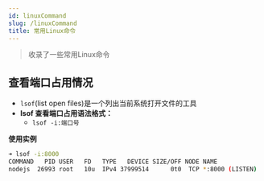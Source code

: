 ```yaml
---
id: linuxCommand
slug: /linuxCommand
title: 常用Linux命令
---
```

> 收录了一些常用Linux命令

## 查看端口占用情况
- `lsof`(list open files)是一个列出当前系统打开文件的工具
- **lsof 查看端口占用语法格式：**
  - `lsof -i:端口号`

**使用实例**

```bash
➜ lsof -i:8000
COMMAND   PID USER   FD   TYPE   DEVICE SIZE/OFF NODE NAME
nodejs  26993 root   10u  IPv4 37999514      0t0  TCP *:8000 (LISTEN)
```
